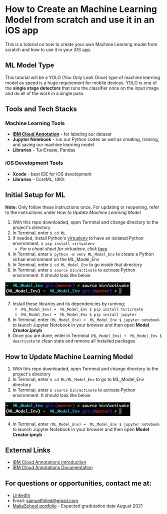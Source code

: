 # How to Create an Machine Learning Model from scratch and use it in an iOS app

This is a tutorial on how to create your own Machine Learning model from scratch and how to use it in your iOS app. 

## ML Model Type
This tutorial will be a YOLO (You Only Look Once) type of machine learning model as speed is a huge requirement for mobile devices. YOLO is one of the **single stage detectors** that runs the classifier once on the input image and do all of the work in a single pass.

## Tools and Tech Stacks
### Machine Learning Tools
- **[IBM Cloud Annotation](https://cloud.annotations.ai/)** - for labeling our dataset
- **Jupyter Notebook** - run our Python codes as well as creating, training, and saving our machine learning model
- **Libraries** - TuriCreate, Pandas

### iOS Development Tools
- **Xcode** - best IDE for iOS development
- **Libraries** - CoreML, UIKit

## Initial Setup for ML
**Note:** Only follow these instructions once. For updating or reopening, refer to the instructions under *How to Update Machine Learning Model*
1. With this repo downloaded, open Terminal and change directory to the project's directory
2. In Terminal, enter `$ cd ML`
3. If needed, install Python's [virtualenv](https://docs.python.org/3/tutorial/venv.html) to have an isolated Python environment.
    `$ pip install virtualenv`
    - *For a cheat sheet for virtualenv, click [here](https://zetcode.com/python/venv/)*
4. In Terminal, enter `$ python -m venv ML_Model_Env` to create a Python virtual environment on the ML_Model_Env
5. In Terminal, enter `$ cd ML_Model_Env` to go inside that directory
6. In Terminal, enter `$ source bin/activate` to activate Python environment. It should look like below
<img src="https://github.com/SamuelFolledo/Custom_AI_in_iOS/blob/master/static/images/python-env-activated.png?raw=true" width="400">

7. Install these libraries and its dependencies by running:
    - `(ML_Model_Env) ➜  ML_Model_Env $ pip install turicreate`
    - `(ML_Model_Env) ➜  ML_Model_Env $ pip install jupyter`
8. In Terminal, enter `(ML_Model_Env) ➜  ML_Model_Env $ jupyter notebook` to launch Jupyter Notebook in your browser and then open **Model Creator.ipnyb**
9. Once you are done, enter in Terminal `(ML_Model_Env) ➜  ML_Model_Env $ deactivate` to clean state and remove all installed packages

## How to Update Machine Learning Model
1. With this repo downloaded, open Terminal and change directory to the project's directory
2. In Terminal, enter `$ cd ML/ML_Model_Env` to go to ML_Model_Env directory
3. In Terminal, enter `$ source bin/activate` to activate Python environment. It should look like below
<img src="https://github.com/SamuelFolledo/Custom_AI_in_iOS/blob/master/static/images/python-env-activated.png?raw=true" width="400">

4. In Terminal, enter `(ML_Model_Env) ➜  ML_Model_Env $ jupyter notebook` to launch Jupyter Notebook in your browser and then open **Model Creator.ipnyb**

## External Links
- [IBM Cloud Annotations Introduction](https://cloud.annotations.ai/workshops/object-detection/index.html)
- [IBM Cloud Annotations Documentation](https://cloud.annotations.ai/docs)


## For questions or opportunities, contact me at:
- [LinkedIn](https://linkedin.com/in/samuelfolledo)
- Email: samuelfolled@gmail.com
- [MakeSchool portfolio](https://www.makeschool.com/portfolio/samuelfolledo) - Expected gradutation date August 2021
